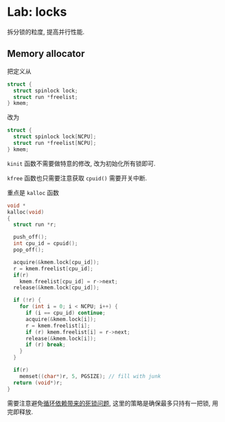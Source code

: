 # Lab: locks

拆分锁的粒度, 提高并行性能.

## Memory allocator

把定义从

```c
struct {
  struct spinlock lock;
  struct run *freelist;
} kmem;
```

改为

```c
struct {
  struct spinlock lock[NCPU];
  struct run *freelist[NCPU];
} kmem;
```

`kinit` 函数不需要做特意的修改, 改为初始化所有锁即可.

`kfree` 函数也只需要注意获取 `cpuid()` 需要开关中断.

重点是 `kalloc` 函数

```c
void *
kalloc(void)
{
  struct run *r;

  push_off();
  int cpu_id = cpuid();
  pop_off();

  acquire(&kmem.lock[cpu_id]);
  r = kmem.freelist[cpu_id];
  if(r)
    kmem.freelist[cpu_id] = r->next;
  release(&kmem.lock[cpu_id]);

  if (!r) {
    for (int i = 0; i < NCPU; i++) {
      if (i == cpu_id) continue;
      acquire(&kmem.lock[i]);
      r = kmem.freelist[i];
      if (r) kmem.freelist[i] = r->next;
      release(&kmem.lock[i]);
      if (r) break;
    }
  }

  if(r)
    memset((char*)r, 5, PGSIZE); // fill with junk
  return (void*)r;
}
```

需要注意避免[循环依赖带来的死锁问题](https://github.com/Miigon/blog/issues/8), 这里的策略是确保最多只持有一把锁, 用完即释放.